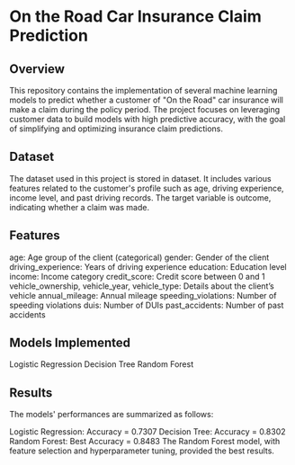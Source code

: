 
# On the Road Car Insurance Claim Prediction
## Overview
This repository contains the implementation of several machine learning models to predict whether a customer of "On the Road" car insurance will make a claim during the policy period. The project focuses on leveraging customer data to build models with high predictive accuracy, with the goal of simplifying and optimizing insurance claim predictions.

## Dataset
The dataset used in this project is stored in dataset. It includes various features related to the customer's profile such as age, driving experience, income level, and past driving records. The target variable is outcome, indicating whether a claim was made.

## Features
age: Age group of the client (categorical)
gender: Gender of the client
driving_experience: Years of driving experience
education: Education level
income: Income category
credit_score: Credit score between 0 and 1
vehicle_ownership, vehicle_year, vehicle_type: Details about the client’s vehicle
annual_mileage: Annual mileage
speeding_violations: Number of speeding violations
duis: Number of DUIs
past_accidents: Number of past accidents

## Models Implemented
Logistic Regression
Decision Tree
Random Forest

## Results
The models' performances are summarized as follows:

Logistic Regression: Accuracy = 0.7307
Decision Tree: Accuracy = 0.8302
Random Forest: Best Accuracy = 0.8483
The Random Forest model, with feature selection and hyperparameter tuning, provided the best results.
